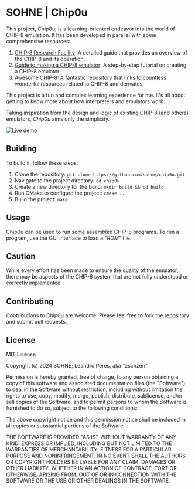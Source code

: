 
# SOHNE | Chip0u


This project, Chip0u, is a learning-oriented endeavor into the world of CHIP-8 emulation. It has been developed in parallel with some comprehensive resources:

1. [CHIP-8 Research Facility]: A detailed guide that provides an overview of the CHIP-8 and its operation.
2. [Guide to making a CHIP-8 emulator]: A step-by-step tutorial on creating a CHIP-8 emulator.
3. [Awesome CHIP-8]: A fantastic repository that links to countless wonderful resources related to CHIP-8 and derivates.

This project is a fun and complex learning experience for me. It's all about getting to know more about how interpreters and emulators work.

Taking inspiration from the design and logic of existing CHIP-8 (and others) emulators, _Chip0u_ aims only the simplicity.

[![Live demo](https://img.shields.io/badge/-Live%20Demo-8f60fc?style=for-the-badge&logo=glitch&logoColor=white&colorA=392467&colorB=7E30E1)](https://chip0u.glitch.me/)

## Building

To build it, follow these steps:

1. Clone the repository: `git clone https://github.com/sohne/chip0u.git`
2. Navigate to the project directory: `cd chip0u`
3. Create a new directory for the build: `mkdir build && cd build`
4. Run CMake to configure the project: `cmake ..`
5. Build the project: `make`

## Usage

Chip0u can be used to run some assembled CHIP-8 programs. To run a program, use the GUI interface to load a "_ROM_" file.

## Caution

While every effort has been made to ensure the quality of the emulator, there may be aspects of the CHIP-8 system that are not fully understood or correctly implemented.

## Contributing

Contributions to Chip0u are welcome. Please feel free to fork the repository and submit pull requests.

## License

MIT License

Copyright (c) 2024 SOHNE; Leandro Peres, aka "zschzen"

Permission is hereby granted, free of charge, to any person obtaining a copy
of this software and associated documentation files (the "Software"), to deal
in the Software without restriction, including without limitation the rights
to use, copy, modify, merge, publish, distribute, sublicense, and/or sell
copies of the Software, and to permit persons to whom the Software is
furnished to do so, subject to the following conditions:

The above copyright notice and this permission notice shall be included in all
copies or substantial portions of the Software.

THE SOFTWARE IS PROVIDED "AS IS", WITHOUT WARRANTY OF ANY KIND, EXPRESS OR
IMPLIED, INCLUDING BUT NOT LIMITED TO THE WARRANTIES OF MERCHANTABILITY,
FITNESS FOR A PARTICULAR PURPOSE AND NONINFRINGEMENT. IN NO EVENT SHALL THE
AUTHORS OR COPYRIGHT HOLDERS BE LIABLE FOR ANY CLAIM, DAMAGES OR OTHER
LIABILITY, WHETHER IN AN ACTION OF CONTRACT, TORT OR OTHERWISE, ARISING FROM,
OUT OF OR IN CONNECTION WITH THE SOFTWARE OR THE USE OR OTHER DEALINGS IN THE
SOFTWARE.

[//]:  (Externals)
[CHIP-8 Research Facility]: https://chip-8.github.io/
[Guide to making a CHIP-8 emulator]: https://tobiasvl.github.io/blog/write-a-chip-8-emulator/
[Awesome CHIP-8]: https://github.com/tobiasvl/awesome-chip-8
[//]:  (EOF)
